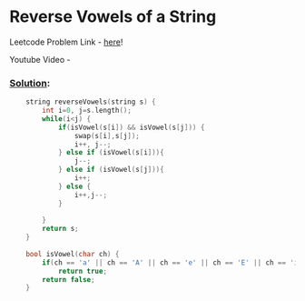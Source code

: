 # Reverse Vowels of a String

Leetcode Problem Link - [here](https://leetcode.com/problems/reverse-vowels-of-a-string/description/?envType=study-plan-v2&envId=leetcode-75)!

Youtube Video - 

### [Solution](/Array%20and%20Strings/345.%20Reverse%20Vowels%20of%20a%20String/345.%20Reverse%20Vowels%20of%20a%20String.cpp):

```cpp
    string reverseVowels(string s) {
        int i=0, j=s.length();
        while(i<j) {
            if(isVowel(s[i]) && isVowel(s[j])) {
                swap(s[i],s[j]);
                i++, j--;
            } else if (isVowel(s[i])){
                j--;
            } else if (isVowel(s[j])){
                i++;
            } else {
                i++,j--;
            }
            
        }
        return s;
    }
    
    bool isVowel(char ch) {
        if(ch == 'a' || ch == 'A' || ch == 'e' || ch == 'E' || ch == 'i' || ch == 'I' || ch == 'o' || ch == 'O' || ch == 'u' || ch == 'U')
            return true;
        return false;
    }
```